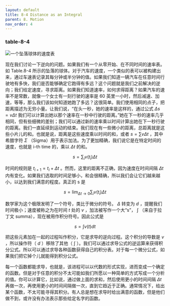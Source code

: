 ```yaml
---
layout: default
title: 8-4 Distance as an Integral
parent: 8. Motion
nav_order: 4
---
```

### table-8-4
![一个坠落球体的速度表]({{"/assets/volume-1/table-8-4.png"|relative_url}})

现在我们讨论一下逆向的问题。如果我们有一个从零开始、在不同时间的速率表。如 Table.8-4 所示的坠落的球体。对于汽车的速度，一个类似的表可以被构建出来，通过车速表记录其每分钟或半分钟的值。如果我们知道一辆汽车在任意时间行驶地有多快，我们是否能够确定它跑得有多远？这个问题就是我们之前解决的逆向；我们给定速度，寻求距离。如果我们知道速率，如何求得距离？如果汽车的速率不是常数，就像一个女士有一刻行驶的速率是 60 英里一小时，然后减速、加速，等等，那么我们该如何知道她跑了多远？这很简单。我们使用相同的点子，把距离描述为无穷小量。让我们说，“在头一秒，她的速率是这样的，通过公式 $\Delta{s}=v\Delta{t}$ 我们可以计算出她以那个速率在一秒中行驶的距离。”她在下一秒的速率几乎相同，但有些细微的差别；我们可以通过新的速率乘以时间计算出她在下一秒行驶的距离。我们一直延续到运动的结束。我们现在有一些微小的距离，总距离就是这些小片儿的和。也就是说，距离是这些速度乘以时间的和，或者 $s=\sum{v\Delta{t}}$ ，其中希腊字符 $\Sigma$ （Sigma）用于表示加法。为了更加精确，我们说它是在特定时间的速度，也就是 i-th time 的，乘以 $\Delta{t}$ 的和。

$$s=\sum_{i}v(t_i)\Delta{t}$$

时间的规则是 $t_{i+1}=t_i+\Delta{t}$ 。然而，这里的距离不正确，因为速度在时间间隔 $\Delta{t}$ 内有变化。如果我们选取的时间足够小，和会很精确，所以我们会让它们越来越小，以达到我们满意的程度。真正的 s 是

$$s=\lim_{\Delta{t} \to 0}\sum_{i}v(t_i)\Delta{t}$$

数学家为这个极限发明了一个符号，类比于微分的符号。 $\Delta$ 转变为 $d$ ，提醒我们时间极小；速度被称之为在时间 $t$ 处的 $v$ ，加法被写作一个大“s”， $\int$ （来自于拉丁文 summa），现在被用作积分符号。因此公式是

$$s=\int{v(t)dt}$$

把这些元素加在一起的过程叫作积分，它是求导的逆向过程。这个积分的导数是 $v$ ，所以操作符（ $d$ ）移除了其他（ $\int$ ）。我们可以通过求导公式的逆运算来获得积分公式。所以可以通过求导各种函数获得自己的积分表。对于每一个微分公式，如果我们把它掉个儿就能得到积分公式。

每一个函数都能求导，也就是，该进程可以以代数的形式实现，进而变成一个确定的函数。但是对于任意的积分不太可能如我们所愿以一种简单的方式写成一个分析的值。你可以计算它，比如说，通过做上面的求和，然后使用更小的时间间隔 $\Delta{t}$ 再做一次，再使用更小的时间间隔做一次，直到它趋近于正确。通常情况下，给出某个函数，不太可能寻得其积分。有人总是想在求导时给出满意的函数，但是他们做不到，或许没有办法表示那些给定名字的函数。